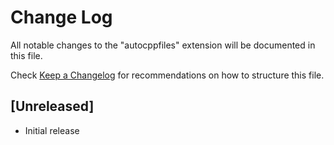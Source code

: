 # Change Log

All notable changes to the "autocppfiles" extension will be documented in this file.

Check [Keep a Changelog](http://keepachangelog.com/) for recommendations on how to structure this file.

## [Unreleased]

- Initial release